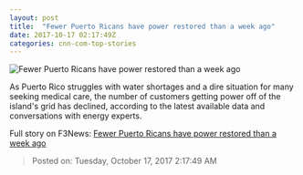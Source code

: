 ```yaml
---
layout: post
title:  "Fewer Puerto Ricans have power restored than a week ago"
date: 2017-10-17 02:17:49Z
categories: cnn-com-top-stories
---
```


![Fewer Puerto Ricans have power restored than a week ago](http://cdn.cnn.com/cnnnext/dam/assets/171016112446-puerto-rico-water-super-tease.jpg)

As Puerto Rico struggles with water shortages and a dire situation for many seeking medical care, the number of customers getting power off of the island's grid has declined, according to the latest available data and conversations with energy experts.


Full story on F3News: [Fewer Puerto Ricans have power restored than a week ago](http://www.f3nws.com/n/nMtpaD)

> Posted on: Tuesday, October 17, 2017 2:17:49 AM
